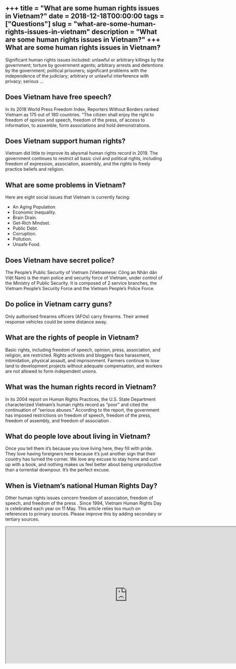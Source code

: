 +++
title = "What are some human rights issues in Vietnam?"
date = 2018-12-18T00:00:00
tags = ["Questions"]
slug = "what-are-some-human-rights-issues-in-vietnam"
description = "What are some human rights issues in Vietnam?"
+++
What are some human rights issues in Vietnam?
---------------------------------------------

Significant human rights issues included: unlawful or arbitrary killings by the government; torture by government agents; arbitrary arrests and detentions by the government; political prisoners; significant problems with the independence of the judiciary; arbitrary or unlawful interference with privacy; serious …

Does Vietnam have free speech?
------------------------------

In its 2018 World Press Freedom Index, Reporters Without Borders ranked Vietnam as 175 out of 180 countries. “The citizen shall enjoy the right to freedom of opinion and speech, freedom of the press, of access to information, to assemble, form associations and hold demonstrations.

Does Vietnam support human rights?
----------------------------------

Vietnam did little to improve its abysmal human rights record in 2019. The government continues to restrict all basic civil and political rights, including freedom of expression, association, assembly, and the rights to freely practice beliefs and religion.

What are some problems in Vietnam?
----------------------------------

Here are eight social issues that Vietnam is currently facing:

- An Aging Population.
- Economic Inequality.
- Brain Drain.
- Get-Rich Mindset.
- Public Debt.
- Corruption.
- Pollution.
- Unsafe Food.

Does Vietnam have secret police?
--------------------------------

The People’s Public Security of Vietnam (Vietnamese: Công an Nhân dân Việt Nam) is the main police and security force of Vietnam, under control of the Ministry of Public Security. It is composed of 2 service branches, the Vietnam People’s Security Force and the Vietnam People’s Police Force.

Do police in Vietnam carry guns?
--------------------------------

Only authorised firearms officers (AFOs) carry firearms. Their armed response vehicles could be some distance away.

What are the rights of people in Vietnam?
-----------------------------------------

Basic rights, including freedom of speech, opinion, press, association, and religion, are restricted. Rights activists and bloggers face harassment, intimidation, physical assault, and imprisonment. Farmers continue to lose land to development projects without adequate compensation, and workers are not allowed to form independent unions.

What was the human rights record in Vietnam?
--------------------------------------------

In its 2004 report on Human Rights Practices, the U.S. State Department characterized Vietnam’s human rights record as “poor” and cited the continuation of “serious abuses.” According to the report, the government has imposed restrictions on freedom of speech, freedom of the press, freedom of assembly, and freedom of association .

What do people love about living in Vietnam?
--------------------------------------------

Once you tell them it’s because you love living here, they fill with pride. They love having foreigners here because it’s just another sign that their country has turned the corner. We love any excuse to stay home and curl up with a book, and nothing makes us feel better about being unproductive than a torrential downpour. It’s the perfect excuse.

When is Vietnam’s national Human Rights Day?
--------------------------------------------

Other human rights issues concern freedom of association, freedom of speech, and freedom of the press . Since 1994, Vietnam Human Rights Day is celebrated each year on 11 May. This article relies too much on references to primary sources. Please improve this by adding secondary or tertiary sources.

<iframe allow="accelerometer; autoplay; clipboard-write; encrypted-media; gyroscope; picture-in-picture" allowfullscreen="" class="__youtube_prefs__  epyt-is-override  no-lazyload" data-no-lazy="1" data-origheight="433" data-origwidth="770" data-skipgform_ajax_framebjll="" height="433" id="_ytid_96567" loading="lazy" src="https://www.youtube.com/embed/7tNTh6KlXXU?enablejsapi=1&autoplay=0&cc_load_policy=0&cc_lang_pref=&iv_load_policy=1&loop=0&modestbranding=0&rel=1&fs=1&playsinline=0&autohide=2&theme=dark&color=red&controls=1&" title="YouTube player" width="770"></iframe>